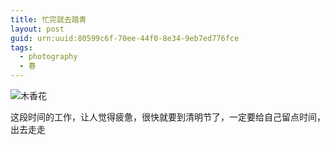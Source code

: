 ```yaml
---
title: 忙完就去踏青
layout: post
guid: urn:uuid:80599c6f-70ee-44f0-8e34-9eb7ed776fce
tags:
  - photography
  - 春
---
```


![木香花](https://xiangblq.github.io/Picstory/media/files/2021/03/26/muxiang.jpg)

这段时间的工作，让人觉得疲惫，很快就要到清明节了，一定要给自己留点时间，出去走走
